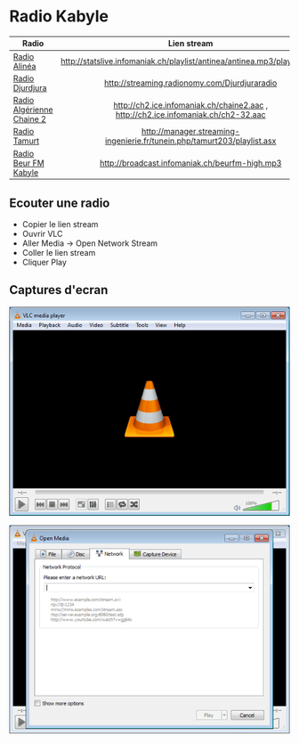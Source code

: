 # Radio Kabyle
| Radio        | Lien stream           | 
|----------|:-------------:|
|[Radio Alinéa](http://www.brtvconnect.com/page/radio.html)  |http://statslive.infomaniak.ch/playlist/antinea/antinea.mp3/playlist.m3u|
| [Radio Djurdjura](http://www.radiodjurdjura.com/) |http://streaming.radionomy.com/Djurdjuraradio| 
|[Radio Algérienne Chaine 2](http://www.algerie-radio.com/radio-chaine-2-en-direct)|http://ch2.ice.infomaniak.ch/chaine2.aac , http://ch2.ice.infomaniak.ch/ch2-32.aac|
|[Radio Tamurt](http://radio.tamurt.info)|http://manager.streaming-ingenierie.fr/tunein.php/tamurt203/playlist.asx|
|[Radio Beur FM Kabyle](http://www.beurfm.net)|http://broadcast.infomaniak.ch/beurfm-high.mp3|

## Ecouter une radio

  - Copier le lien stream
  - Ouvrir VLC 
  - Aller Media -> Open Network Stream 
  - Coller le lien stream 
  - Cliquer Play
  

## Captures d'ecran
  
  ![Image 1](https://raw.githubusercontent.com/amazighkab/radio-kabyle/master/img1.PNG)
  
  ![Image 2](https://raw.githubusercontent.com/amazighkab/radio-kabyle/master/img2.PNG)
